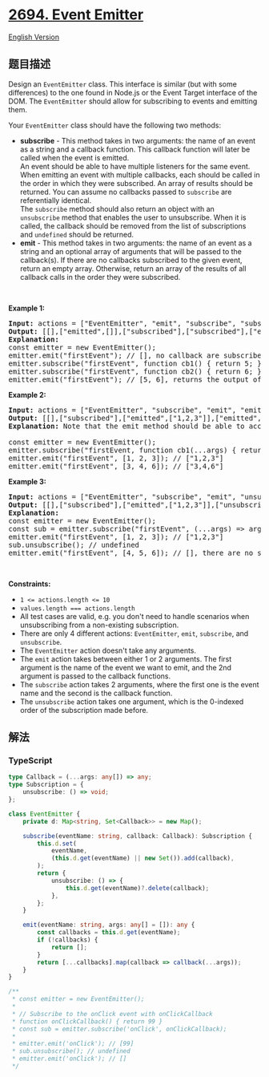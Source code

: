 # [2694. Event Emitter](https://leetcode.cn/problems/event-emitter)

[English Version](/solution/2600-2699/2694.Event%20Emitter/README_EN.md)

## 题目描述

<!-- 这里写题目描述 -->

<p>Design an <code>EventEmitter</code> class. This interface&nbsp;is similar (but with some differences) to the one found in Node.js or the Event Target interface of the DOM. The <code>EventEmitter</code> should allow for subscribing to events and emitting them.</p>

<p>Your <code>EventEmitter</code> class should have the following two methods:</p>

<ul>
	<li><strong>subscribe</strong> - This method takes in two arguments: the name of an event as a string and a callback function. This callback function&nbsp;will later be called when the event is emitted.<br />
	An event should be able to have multiple listeners for the same event. When emitting an event with multiple callbacks, each should be called in the order in which they were subscribed. An array of results should be returned. You can assume no callbacks passed to&nbsp;<code>subscribe</code>&nbsp;are referentially identical.<br />
	The <code>subscribe</code> method should also return an object with an <code>unsubscribe</code>&nbsp;method that enables the user to unsubscribe. When it is called, the callback&nbsp;should be removed from the list of subscriptions and&nbsp;<code>undefined</code>&nbsp;should be returned.</li>
	<li><strong>emit</strong> - This method takes in two arguments: the name of an event as a string and an optional array of arguments that will be&nbsp;passed to the callback(s). If there are no callbacks subscribed to the given event, return an empty array. Otherwise, return an array of the results of all callback calls in the order they were subscribed.</li>
</ul>

<p>&nbsp;</p>
<p><strong class="example">Example 1:</strong></p>

<pre>
<strong>Input:</strong> actions = [&quot;EventEmitter&quot;, &quot;emit&quot;, &quot;subscribe&quot;, &quot;subscribe&quot;, &quot;emit&quot;], values = [[], [&quot;firstEvent&quot;, &quot;function cb1() { return 5; }&quot;],  [&quot;firstEvent&quot;, &quot;function cb1() { return 5; }&quot;], [&quot;firstEvent&quot;]]
<strong>Output:</strong> [[],[&quot;emitted&quot;,[]],[&quot;subscribed&quot;],[&quot;subscribed&quot;],[&quot;emitted&quot;,[5,6]]]
<strong>Explanation:</strong> 
const emitter = new EventEmitter();
emitter.emit(&quot;firstEvent&quot;); // [], no callback are subscribed yet
emitter.subscribe(&quot;firstEvent&quot;, function cb1() { return 5; });
emitter.subscribe(&quot;firstEvent&quot;, function cb2() { return 6; });
emitter.emit(&quot;firstEvent&quot;); // [5, 6], returns the output of cb1 and cb2
</pre>

<p><strong class="example">Example 2:</strong></p>

<pre>
<strong>Input:</strong> actions = [&quot;EventEmitter&quot;, &quot;subscribe&quot;, &quot;emit&quot;, &quot;emit&quot;], values = [[], [&quot;firstEvent&quot;, &quot;function cb1(...args) { return args.join(&#39;,&#39;); }&quot;], [&quot;firstEvent&quot;, [1,2,3]], [&quot;firstEvent&quot;, [3,4,6]]]
<strong>Output:</strong> [[],[&quot;subscribed&quot;],[&quot;emitted&quot;,[&quot;1,2,3&quot;]],[&quot;emitted&quot;,[&quot;3,4,6&quot;]]]
<strong>Explanation: </strong>Note that the emit method should be able to accept an OPTIONAL array of arguents.

const emitter = new EventEmitter();
emitter.subscribe(&quot;firstEvent, function cb1(...args) { return args.join(&#39;,&#39;); });
emitter.emit(&quot;firstEvent&quot;, [1, 2, 3]); // [&quot;1,2,3&quot;]
emitter.emit(&quot;firstEvent&quot;, [3, 4, 6]); // [&quot;3,4,6&quot;]
</pre>

<p><strong class="example">Example 3:</strong></p>

<pre>
<strong>Input:</strong> actions = [&quot;EventEmitter&quot;, &quot;subscribe&quot;, &quot;emit&quot;, &quot;unsubscribe&quot;, &quot;emit&quot;], values = [[], [&quot;firstEvent&quot;, &quot;(...args) =&gt; args.join(&#39;,&#39;)&quot;], [&quot;firstEvent&quot;, [1,2,3]], [0], [&quot;firstEvent&quot;, [4,5,6]]]
<strong>Output:</strong> [[],[&quot;subscribed&quot;],[&quot;emitted&quot;,[&quot;1,2,3&quot;]],[&quot;unsubscribed&quot;,0],[&quot;emitted&quot;,[]]]
<strong>Explanation:</strong>
const emitter = new EventEmitter();
const sub = emitter.subscribe(&quot;firstEvent&quot;, (...args) =&gt; args.join(&#39;,&#39;));
emitter.emit(&quot;firstEvent&quot;, [1, 2, 3]); // [&quot;1,2,3&quot;]
sub.unsubscribe(); // undefined
emitter.emit(&quot;firstEvent&quot;, [4, 5, 6]); // [], there are no subscriptions
</pre>

<p>&nbsp;</p>
<p><strong>Constraints:</strong></p>

<ul>
	<li><code>1 &lt;= actions.length &lt;= 10</code></li>
	<li><code>values.length === actions.length</code></li>
	<li>All test cases are valid, e.g. you don&#39;t need to handle scenarios when unsubscribing from a non-existing subscription.</li>
	<li>There are only 4 different actions: <code>EventEmitter</code>, <code>emit</code>, <code>subscribe</code>, and <code>unsubscribe</code>.</li>
	<li>The <code>EventEmitter</code> action doesn&#39;t take any arguments.</li>
	<li>The <code>emit</code>&nbsp;action takes between either 1 or&nbsp;2&nbsp;arguments. The first argument is the name of the event we want to emit, and the 2nd argument is passed to the callback functions.</li>
	<li>The <code>subscribe</code> action takes 2 arguments, where the first one is the event name and the second is the callback function.</li>
	<li>The <code>unsubscribe</code>&nbsp;action takes one argument, which is the 0-indexed order of the subscription made before.</li>
</ul>

## 解法

<!-- 这里可写通用的实现逻辑 -->

<!-- tabs:start -->

### **TypeScript**

<!-- 这里可写当前语言的特殊实现逻辑 -->

```ts
type Callback = (...args: any[]) => any;
type Subscription = {
    unsubscribe: () => void;
};

class EventEmitter {
    private d: Map<string, Set<Callback>> = new Map();

    subscribe(eventName: string, callback: Callback): Subscription {
        this.d.set(
            eventName,
            (this.d.get(eventName) || new Set()).add(callback),
        );
        return {
            unsubscribe: () => {
                this.d.get(eventName)?.delete(callback);
            },
        };
    }

    emit(eventName: string, args: any[] = []): any {
        const callbacks = this.d.get(eventName);
        if (!callbacks) {
            return [];
        }
        return [...callbacks].map(callback => callback(...args));
    }
}

/**
 * const emitter = new EventEmitter();
 *
 * // Subscribe to the onClick event with onClickCallback
 * function onClickCallback() { return 99 }
 * const sub = emitter.subscribe('onClick', onClickCallback);
 *
 * emitter.emit('onClick'); // [99]
 * sub.unsubscribe(); // undefined
 * emitter.emit('onClick'); // []
 */
```

<!-- tabs:end -->
